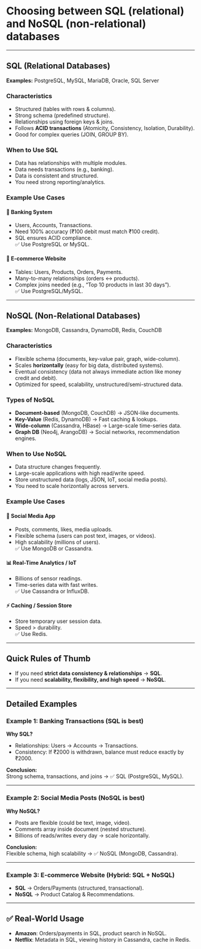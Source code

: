 
# Choosing between SQL (relational) and NoSQL (non-relational) databases

---

## SQL (Relational Databases)

**Examples:** PostgreSQL, MySQL, MariaDB, Oracle, SQL Server  

### Characteristics
- Structured (tables with rows & columns).
- Strong schema (predefined structure).
- Relationships using foreign keys & joins.
- Follows **ACID transactions** (Atomicity, Consistency, Isolation, Durability).
- Good for complex queries (JOIN, GROUP BY).

### When to Use SQL
- Data has relationships with multiple modules.
- Data needs transactions (e.g., banking).
- Data is consistent and structured.
- You need strong reporting/analytics.

### Example Use Cases

#### 🏦 Banking System
- Users, Accounts, Transactions.  
- Need 100% accuracy (₹100 debit must match ₹100 credit).  
- SQL ensures ACID compliance.  
✅ Use PostgreSQL or MySQL.  

#### 🛒 E-commerce Website
- Tables: Users, Products, Orders, Payments.  
- Many-to-many relationships (orders ↔ products).  
- Complex joins needed (e.g., “Top 10 products in last 30 days”).  
✅ Use PostgreSQL/MySQL.  

---

## NoSQL (Non-Relational Databases)

**Examples:** MongoDB, Cassandra, DynamoDB, Redis, CouchDB  

### Characteristics
- Flexible schema (documents, key-value pair, graph, wide-column).
- Scales **horizontally** (easy for big data, distributed systems).
- Eventual consistency (data not always immediate action like money credit and debit).
- Optimized for speed, scalability, unstructured/semi-structured data.

### Types of NoSQL
- **Document-based** (MongoDB, CouchDB) → JSON-like documents.
- **Key-Value** (Redis, DynamoDB) → Fast caching & lookups.
- **Wide-column** (Cassandra, HBase) → Large-scale time-series data.
- **Graph DB** (Neo4j, ArangoDB) → Social networks, recommendation engines.

### When to Use NoSQL
- Data structure changes frequently.
- Large-scale applications with high read/write speed.
- Store unstructured data (logs, JSON, IoT, social media posts).
- You need to scale horizontally across servers.

### Example Use Cases

#### 📱 Social Media App
- Posts, comments, likes, media uploads.  
- Flexible schema (users can post text, images, or videos).  
- High scalability (millions of users).  
✅ Use MongoDB or Cassandra.  

#### 📊 Real-Time Analytics / IoT
- Billions of sensor readings.  
- Time-series data with fast writes.  
✅ Use Cassandra or InfluxDB.  

#### ⚡ Caching / Session Store
- Store temporary user session data.  
- Speed > durability.  
✅ Use Redis.  

---

## Quick Rules of Thumb
- If you need **strict data consistency & relationships** → **SQL**.  
- If you need **scalability, flexibility, and high speed** → **NoSQL**.  

---

## Detailed Examples

### Example 1: Banking Transactions (SQL is best)

**Why SQL?**
- Relationships: Users → Accounts → Transactions.  
- Consistency: If ₹2000 is withdrawn, balance must reduce exactly by ₹2000.  

**Conclusion:**  
Strong schema, transactions, and joins → ✅ SQL (PostgreSQL, MySQL).  

---

### Example 2: Social Media Posts (NoSQL is best)

**Why NoSQL?**
- Posts are flexible (could be text, image, video).  
- Comments array inside document (nested structure).  
- Billions of reads/writes every day → scale horizontally.  

**Conclusion:**  
Flexible schema, high scalability → ✅ NoSQL (MongoDB, Cassandra).  

---

### Example 3: E-commerce Website (Hybrid: SQL + NoSQL)

- **SQL** → Orders/Payments (structured, transactional).  
- **NoSQL** → Product Catalog & Recommendations.  

---

## ✅ Real-World Usage
- **Amazon**: Orders/payments in SQL, product search in NoSQL.  
- **Netflix**: Metadata in SQL, viewing history in Cassandra, cache in Redis.  
